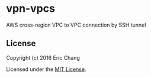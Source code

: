 # vpn-vpcs
AWS cross-region VPC to VPC connection by SSH tunnel

## License

Copyright (c) 2016 Eric Chang

Licensed under the [MIT License](LICENSE).
